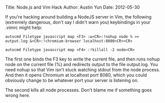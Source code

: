 Title: Node.js and Vim Hack
Author: Austin Yun
Date: 2012-05-30

If you're hacking around building a NodeJS server in Vim, the following (extremely dangerous, don't say I didn't warn you) keybindings in your .vimrc might help:

    autocmd Filetype javascript map <F3> :w<CR>:!nohup node % >> output.log &<CR>:!chromium-browser localhost:8080<CR><CR>

    autocmd Filetype javascript map <F4> :!killall -2 node<CR>

The first one binds the F3 key to write the current file, and then runs nohup node on the current file (%) and redirects output to the file output.log. You need nohup so that Vim isn't stuck watching stdout from the node process. And then it opens Chromium at localhost port 8080, which you could obviously change to be whatever port your server is listening on.

The second kills all node processes. Don't blame me if something goes wrong here.
